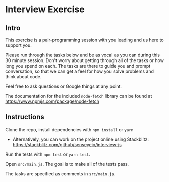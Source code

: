 # Interview Exercise

## Intro

This exercise is a pair-programming session with you leading and us here to support you.

Please run through the tasks below and be as vocal as you can during this 30 minute session. Don't worry about getting through all of the tasks or how long you spend on each. The tasks are there to guide you and prompt conversation, so that we can get a feel for how you solve problems and think about code. 

Feel free to ask questions or Google things at any point.

The documentation for the included `node-fetch` library can be found at https://www.npmjs.com/package/node-fetch

## Instructions

Clone the repo, install dependencies with `npm install` or `yarn`
  - Alternatively, you can work on the project online using Stackblitz: https://stackblitz.com/github/senseyeio/interview-js

Run the tests with `npm test` or `yarn test`.

Open `src/main.js`. The goal is to make all of the tests pass.

The tasks are specified as comments in `src/main.js`.
